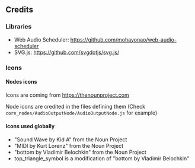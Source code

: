 ## Credits



### Libraries

- Web Audio Scheduler: https://github.com/mohayonao/web-audio-scheduler
- SVG.js: https://github.com/svgdotjs/svg.js/


### Icons


#### Nodes icons

Icons are coming from https://thenounproject.com

Node icons are credited in the files defining them (Check `core_nodes/AudioOutputNode/AudioOutputNode.js` for example)


#### Icons used globally

- "Sound Wave by Kid A" from the Noun Project
- "MIDI by Kurt Lorenz" from the Noun Project
- "bottom by Vladimir Belochkin" from the Noun Project
- top_triangle_symbol is a modification of "bottom by Vladimir Belochkin"